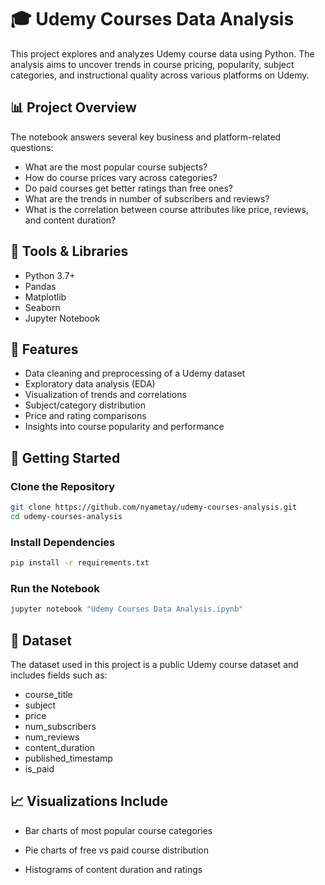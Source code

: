 # 🎓 Udemy Courses Data Analysis

This project explores and analyzes Udemy course data using Python. The analysis aims to uncover trends in course pricing, popularity, subject categories, and instructional quality across various platforms on Udemy.

## 📊 Project Overview

The notebook answers several key business and platform-related questions:

- What are the most popular course subjects?
- How do course prices vary across categories?
- Do paid courses get better ratings than free ones?
- What are the trends in number of subscribers and reviews?
- What is the correlation between course attributes like price, reviews, and content duration?

## 🧰 Tools & Libraries

- Python 3.7+
- Pandas
- Matplotlib
- Seaborn
- Jupyter Notebook

## 📁 Features

- Data cleaning and preprocessing of a Udemy dataset
- Exploratory data analysis (EDA)
- Visualization of trends and correlations
- Subject/category distribution
- Price and rating comparisons
- Insights into course popularity and performance

## 🚀 Getting Started

### Clone the Repository

```bash
git clone https://github.com/nyametay/udemy-courses-analysis.git
cd udemy-courses-analysis
```

### Install Dependencies

```bash
pip install -r requirements.txt
```

### Run the Notebook

```bash
jupyter notebook "Udemy Courses Data Analysis.ipynb"
```

## 📂 Dataset
The dataset used in this project is a public Udemy course dataset and includes fields such as:

- course_title
- subject
- price
- num_subscribers
- num_reviews
- content_duration
- published_timestamp
- is_paid


## 📈 Visualizations Include
- Bar charts of most popular course categories

- Pie charts of free vs paid course distribution

- Histograms of content duration and ratings

